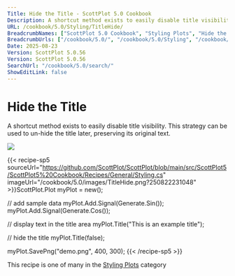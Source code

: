 ```yaml
---
Title: Hide the Title - ScottPlot 5.0 Cookbook
Description: A shortcut method exists to easily disable title visibility. This strategy can be used to un-hide the title later, preserving its original text.
URL: /cookbook/5.0/Styling/TitleHide/
BreadcrumbNames: ["ScottPlot 5.0 Cookbook", "Styling Plots", "Hide the Title"]
BreadcrumbUrls: ["/cookbook/5.0/", "/cookbook/5.0/Styling", "/cookbook/5.0/Styling/TitleHide"]
Date: 2025-08-23
Version: ScottPlot 5.0.56
Version: ScottPlot 5.0.56
SearchUrl: "/cookbook/5.0/search/"
ShowEditLink: false
---
```



<div class='d-flex align-items-center mt-5'>
<h1 class='me-2 text-dark my-0 border-0'>Hide the Title</h1>
</div>

A shortcut method exists to easily disable title visibility. This strategy can be used to un-hide the title later, preserving its original text.

[![](/cookbook/5.0/images/TitleHide.png?250822231048)](/cookbook/5.0/images/TitleHide.png?250822231048)

{{< recipe-sp5 sourceUrl="https://github.com/ScottPlot/ScottPlot/blob/main/src/ScottPlot5/ScottPlot5%20Cookbook/Recipes/General/Styling.cs" imageUrl="/cookbook/5.0/images/TitleHide.png?250822231048" >}}ScottPlot.Plot myPlot = new();

// add sample data
myPlot.Add.Signal(Generate.Sin());
myPlot.Add.Signal(Generate.Cos());

// display text in the title area
myPlot.Title("This is an example title");

// hide the title
myPlot.Title(false);

myPlot.SavePng("demo.png", 400, 300);
{{< /recipe-sp5 >}}

<div class='my-5 text-center'>This recipe is one of many in the <a href='/cookbook/5.0/Styling'>Styling Plots</a> category</div>


